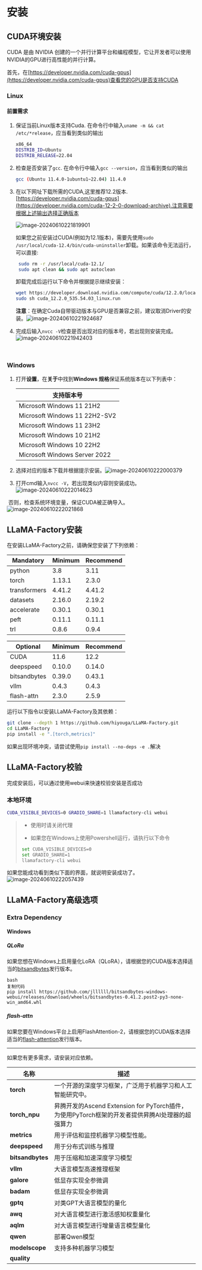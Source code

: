 # 安装

## CUDA环境安装

CUDA 是由 NVIDIA 创建的一个并行计算平台和编程模型，它让开发者可以使用NVIDIA的GPU进行高性能的并行计算。

首先，在[https://developer.nvidia.com/cuda-gpus](https://developer.nvidia.com/cuda-gpus)查看您的GPU是否支持CUDA

### Linux

#### 前置需求

1. 保证当前Linux版本支持Cuda. 在命令行中输入`uname -m && cat /etc/*release`，应当看到类似的输出

   ```bash
   x86_64
   DISTRIB_ID=Ubuntu
   DISTRIB_RELEASE=22.04
   ```

2. 检查是否安装了`gcc`. 在命令行中输入`gcc --version`，应当看到类似的输出

   ```bash
   gcc (Ubuntu 11.4.0-1ubuntu1~22.04) 11.4.0
   ```

3. 在以下网址下载所需的CUDA,这里推荐12.2版本.[https://developer.nvidia.com/cuda-gpus](https://developer.nvidia.com/cuda-12-2-0-download-archive).注意需要根据上述输出选择正确版本

   ![image-20240610221819901](./assets/image-20240610221819901.png)

   如果您之前安装过CUDA(例如为12.1版本)，需要先使用`sudo /usr/local/cuda-12.4/bin/cuda-uninstaller`卸载。如果该命令无法运行，可以直接:

   ```bash
    sudo rm -r /usr/local/cuda-12.1/
    sudo apt clean && sudo apt autoclean
   ```

   卸载完成后运行以下命令并根据提示继续安装：

   ```bash
   wget https://developer.download.nvidia.com/compute/cuda/12.2.0/local_installers/cuda_12.2.0_535.54.03_linux.run
   sudo sh cuda_12.2.0_535.54.03_linux.run
   ```

   **注意**：在确定Cuda自带驱动版本与GPU是否兼容之前，建议取消Driver的安装。![image-20240610221924687](./assets/image-20240610221924687.png)	

1. 完成后输入`nvcc -V`检查是否出现对应的版本号，若出现则安装完成。![image-20240610221942403](./assets/image-20240610221942403.png)

​	  

### Windows

1. 打开**设置**，在**关于**中找到**Windows 规格**保证系统版本在以下列表中：

   | 支持版本号                    |
   | ----------------------------- |
   | Microsoft Windows 11 21H2     |
   | Microsoft Windows 11 22H2-SV2 |
   | Microsoft Windows 11 23H2     |
   | Microsoft Windows 10 21H2     |
   | Microsoft Windows 10 22H2     |
   | Microsoft Windows Server 2022 |

2. 选择对应的版本下载并根据提示安装。![image-20240610222000379](./assets/image-20240610222000379.png)

3. 打开cmd输入`nvcc -V`，若出现类似内容则安装成功。![image-20240610222014623](./assets/image-20240610222014623.png)

​		否则，检查系统环境变量，保证CUDA被正确导入。			![image-20240610222021868](./assets/image-20240610222021868.png)



## LLaMA-Factory安装

在安装LLaMA-Factory之前，请确保您安装了下列依赖：

| Mandatory    | Minimum | Recommend |
| ------------ | ------- | --------- |
| python       | 3.8     | 3.11      |
| torch        | 1.13.1  | 2.3.0     |
| transformers | 4.41.2  | 4.41.2    |
| datasets     | 2.16.0  | 2.19.2    |
| accelerate   | 0.30.1  | 0.30.1    |
| peft         | 0.11.1  | 0.11.1    |
| trl          | 0.8.6   | 0.9.4     |

| Optional     | Minimum | Recommend |
| ------------ | ------- | --------- |
| CUDA         | 11.6    | 12.2      |
| deepspeed    | 0.10.0  | 0.14.0    |
| bitsandbytes | 0.39.0  | 0.43.1    |
| vllm         | 0.4.3   | 0.4.3     |
| flash-attn   | 2.3.0   | 2.5.9     |

运行以下指令以安装LLaMA-Factory及其依赖：

```bash
git clone --depth 1 https://github.com/hiyouga/LLaMA-Factory.git
cd LLaMA-Factory
pip install -e ".[torch,metrics]"
```

如果出现环境冲突，请尝试使用`pip install --no-deps -e .`解决

## LLaMA-Factory校验

完成安装后，可以通过使用webui来快速校验安装是否成功

### 本地环境

```bash
CUDA_VISIBLE_DEVICES=0 GRADIO_SHARE=1 llamafactory-cli webui
```

>- 使用时请关闭代理
>
>- 如果您在Windows上使用Powershell运行，请执行以下命令
>
>  ```bash
>  set CUDA_VISIBLE_DEVICES=0
>  set GRADIO_SHARE=1
>  llamafactory-cli webui
>  ```

如果您能成功看到类似下面的界面，就说明安装成功了。![image-20240610222057439](./assets/image-20240610222057439.png)

## LLaMA-Factory高级选项

### Extra Dependency

#### Windows

##### QLoRa

如果您想在Windows上启用量化LoRA（QLoRA），请根据您的CUDA版本选择适当的[bitsandbytes](https://github.com/jllllll/bitsandbytes-windows-webui/releases/tag/wheels)发行版本。

```
bash
复制代码
pip install https://github.com/jllllll/bitsandbytes-windows-webui/releases/download/wheels/bitsandbytes-0.41.2.post2-py3-none-win_amd64.whl
```

##### flash-attn

如果您要在Windows平台上启用FlashAttention-2，请根据您的CUDA版本选择适当的[flash-attention](https://github.com/bdashore3/flash-attention/releases)发行版本。

------------------------------

如果您有更多需求，请安装对应依赖。

| 名称             | 描述                                                         |
| ---------------- | ------------------------------------------------------------ |
| **torch**        | 一个开源的深度学习框架，广泛用于机器学习和人工智能研究中。   |
| **torch_npu**    | 昇腾开发的Ascend Extension for PyTorch插件，为使用PyTorch框架的开发者提供昇腾AI处理器的超强算力 |
| **metrics**      | 用于评估和监控机器学习模型性能。                             |
| **deepspeed**    | 用于分布式训练与推理                                         |
| **bitsandbytes** | 用于压缩和加速深度学习模型                                   |
| **vllm**         | 大语言模型高速推理框架                                       |
| **galore**       | 低显存实现全参微调                                           |
| **badam**        | 低显存实现全参微调                                           |
| **gptq**         | 对类GPT大语言模型的量化                                      |
| **awq**          | 对大语言模型进行激活感知权重量化                             |
| **aqlm**         | 对大语言模型进行增量语言模型量化                             |
| **qwen**         | 部署Qwen模型                                                 |
| **modelscope**   | 支持多种机器学习模型                                         |
| **quality**      |                                                              |